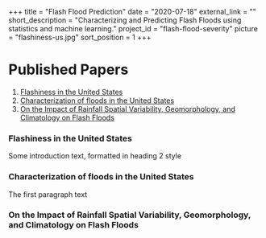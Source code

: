 +++
title = "Flash Flood Prediction"
date = "2020-07-18"
external_link = ""
short_description = "Characterizing and Predicting Flash Floods using statistics and machine learning."
project_id = "flash-flood-severity"
picture = "flashiness-us.jpg"
sort_position = 1
+++

# Published Papers 
1. [Flashiness in the United States](#flashiness-us)
2. [Characterization of floods in the United States](#flood-charac)
3. [On the Impact of Rainfall Spatial Variability, Geomorphology, and Climatology on Flash Floods](#rsv1)

### Flashiness in the United States <a name="flashiness-us"></a>
Some introduction text, formatted in heading 2 style

### Characterization of floods in the United States <a name="flood-charac"></a>
The first paragraph text

### On the Impact of Rainfall Spatial Variability, Geomorphology, and Climatology on Flash Floods <a name="rsv1"></a>
